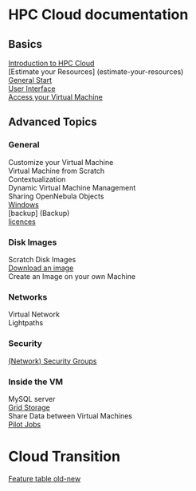 # HPC Cloud documentation

## Basics
[Introduction to HPC Cloud](introduction-to-hpc-cloud)  
[Estimate your Resources] (estimate-your-resources)  
[General Start](general-start)  
[User Interface](user-interface)  
[Access your Virtual Machine](access-your-VM)

## Advanced Topics

### General

Customize your Virtual Machine  
Virtual Machine from Scratch  
Contextualization  
Dynamic Virtual Machine Management  
Sharing OpenNebula Objects  
[Windows](Windows)  
[backup] (Backup)  
[licences](Licences)  

### Disk Images
Scratch Disk Images  
[Download an image](image_download)  
Create an Image on your own Machine  

### Networks
Virtual Network  
Lightpaths 

### Security
[(Network) Security Groups](security_groups)


### Inside the VM
MySQL server  
[Grid Storage](grid-storage)  
Share Data between Virtual Machines  
[Pilot Jobs](pilot-jobs)  

# Cloud Transition
[Feature table old-new](Features-old-new)